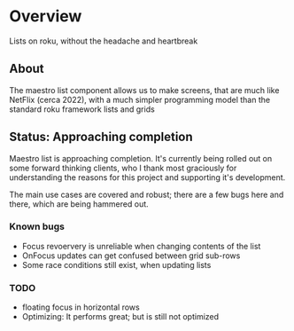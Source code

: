 # Overview

Lists on roku, without the headache and heartbreak

## About

The maestro list component allows us to make screens, that are much like NetFlix (cerca 2022), with a much simpler programming model than the standard roku framework lists and grids


## Status: Approaching completion

Maestro list is approaching completion. It's currently being rolled out on some forward thinking clients, who I thank most graciously for understanding the reasons for this project and supporting it's development.

The main use cases are covered and robust; there are a few bugs here and there, which are being hammered out.

### Known bugs

 - Focus revoervery is unreliable when changing contents of the list
 - OnFocus updates can get confused between grid sub-rows
 - Some race conditions still exist, when updating lists


### TODO

 - floating focus in horizontal rows
 - Optimizing: It performs great; but is still not optimized

